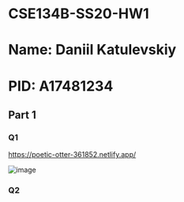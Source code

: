 # CSE134B-SS20-HW1
# Name: Daniil Katulevskiy
# PID: A17481234

## Part 1

### Q1

https://poetic-otter-361852.netlify.app/

![image](https://github.com/user-attachments/assets/e8250352-b0ca-4548-b137-927724c5643f)

### Q2


